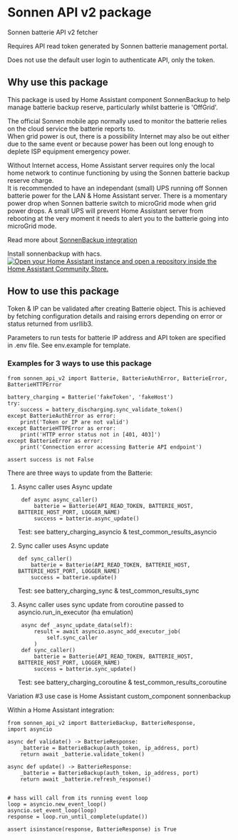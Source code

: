 # Sonnen API v2 package
Sonnen batterie API v2 fetcher

Requires API read token generated by Sonnen batterie management portal.

Does not use the default user login to authenticate API, only the token.

## Why use this package
This package is used by Home Assistant component SonnenBackup to help manage batterie backup reserve, particularly whilst batterie is 'OffGrid'.

The official Sonnen mobile app normally used to monitor the batterie relies on the cloud service the batterie reports to.  \
When grid power is out, there is a possibility Internet may also be out either due to the same event or because power
has been out long enough to deplete ISP equipment emergency power.

Without Internet access, Home Assistant server requires only the local home network to continue functioning by using the Sonnen batterie backup reserve charge.  \
It is recommended to have an independant (small) UPS running off Sonnen batterie power for the LAN & Home Assistant server. There is a momentary power drop
when Sonnen batterie switch to microGrid mode when grid power drops. A small UPS will prevent Home Assistant server from rebooting at the very moment
it needs to alert you to the batterie going into microGrid mode.


Read more about [SonnenBackup integration](https://github.com/MarkusBiggus/SonnenBackup/readme.md)


Install sonnenbackup with hacs.  \
[![Open your Home Assistant instance and open a repository inside the Home Assistant Community Store.](https://my.home-assistant.io/badges/hacs_repository.svg)](https://my.home-assistant.io/redirect/hacs_repository/?owner=MarkusBiggus&repository=https%3A%2F%2Fgithub.com%2FMarkusBiggus%2FSonnenBackup&category=integration)


## How to use this package
Token & IP can be validated after creating Batterie object.
This is achieved by fetching configuration details and raising errors depending on
error or status returned from usrllib3.

Parameters to run tests for batterie IP address and API token are specified in .env file. See env.example for template.

### Examples for 3 ways to use this package
    from sonnen_api_v2 import Batterie, BatterieAuthError, BatterieError, BatterieHTTPError

    battery_charging = Batterie('fakeToken', 'fakeHost')
    try:
        success = battery_discharging.sync_validate_token()
    except BatterieAuthError as error:
        print('Token or IP are not valid')
    except BatterieHTTPError as error:
        print('HTTP error status not in [401, 403]')
    except BatterieError as error:
        print('Connection error accessing Batterie API endpoint')

    assert success is not False


There are three ways to update from the Batterie:

1. Async caller uses Async update

        def async async_caller()
            batterie = Batterie(API_READ_TOKEN, BATTERIE_HOST, BATTERIE_HOST_PORT, LOGGER_NAME)
            success = batterie.async_update()

    Test:
    see battery_charging_asyncio & test_common_results_asyncio


2.  Sync caller uses Async update

        def sync_caller()
            batterie = Batterie(API_READ_TOKEN, BATTERIE_HOST, BATTERIE_HOST_PORT, LOGGER_NAME)
            success = batterie.update()

    Test:
    see battery_charging_sync & test_common_results_sync


3. Async caller uses sync update from coroutine passed to asyncio.run_in_executor (ha emulation)

        async def _async_update_data(self):
            result = await asyncio.async_add_executor_job(
                self.sync_caller
            )
        def sync_caller()
            batterie = Batterie(API_READ_TOKEN, BATTERIE_HOST, BATTERIE_HOST_PORT, LOGGER_NAME)
            success = batterie.sync_update()

    Test:
    see battery_charging_coroutine & test_common_results_coroutine



Variation #3 use case is Home Assistant custom_component sonnenbackup


Within a Home Assistant integration:

```
from sonnen_api_v2 import BatterieBackup, BatterieResponse,
import asyncio

async def validate() -> BatterieResponse:
    _batterie = BatterieBackup(auth_token, ip_address, port)
    return await _batterie.validate_token()

async def update() -> BatterieResponse:
    _batterie = BatterieBackup(auth_token, ip_address, port)
    return await _batterie.refresh_response()


# hass will call from its running event loop
loop = asyncio.new_event_loop()
asyncio.set_event_loop(loop)
response = loop.run_until_complete(update())

assert isinstance(response, BatterieResponse) is True
```
